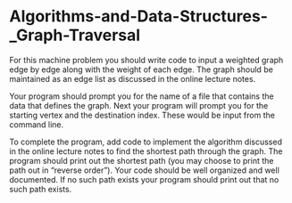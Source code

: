 # Algorithms-and-Data-Structures-_Graph-Traversal

For this machine problem you should write code to input a weighted graph edge by edge along with the weight of each edge. The graph should be maintained as an edge list as discussed in the online lecture notes. 

Your program should prompt you for the name of a file that contains the data that defines the graph. Next your program will prompt you for the starting vertex and the destination index. These would be input from the command line.

To complete the program, add code to implement the algorithm discussed in the online lecture notes to find the shortest path through the graph. The program should print out the shortest path (you may choose to print the path out in “reverse order”). Your code should be well organized and well documented. If no such path exists your program should print out that no such path exists.